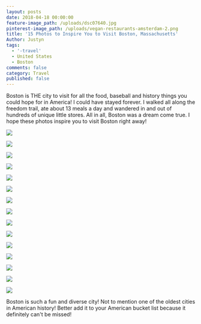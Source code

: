 ```yaml
---
layout: posts
date: 2018-04-18 00:00:00
feature-image_path: /uploads/dsc07640.jpg
pinterest-image_path: /uploads/vegan-restaurants-amsterdam-2.png
title: '15 Photos to Inspire You to Visit Boston, Massachusetts'
Author: Justyn
tags:
  - '-travel'
  - United States
  - Boston
comments: false
category: Travel
published: false
---
```


Boston is THE city to visit for all the food, baseball and history things you could hope for in America! I could have stayed forever. I walked all along the freedom trail, ate about 13 meals a day and wandered in and out of hundreds of unique little stores. All in all, Boston was a dream come true. I hope these photos inspire you to visit Boston right away!

![](/uploads/dsc07580-1-2.jpg)

![](/uploads/dsc07619-1.jpg)

![](/uploads/dsc07613-1-1.jpg)

![](/uploads/dsc07610-1-1.jpg)

![](/uploads/dsc07599.jpg)

![](/uploads/dsc07587-1-2.jpg)

![](/uploads/dsc07643.jpg)

![](/uploads/dsc07636.jpg)

![](/uploads/dsc07642.jpg)

![](/uploads/dsc07657.jpg)

![](/uploads/dsc07638.jpg)

![](/uploads/dsc07662.jpg)

![](/uploads/dsc07635.jpg)

![](/uploads/dsc07665.jpg)

![](/uploads/dsc07646.jpg)

Boston is such a fun and diverse city! Not to mention one of the oldest cities in American history! Better add it to your American bucket list because it definitely can't be missed!
